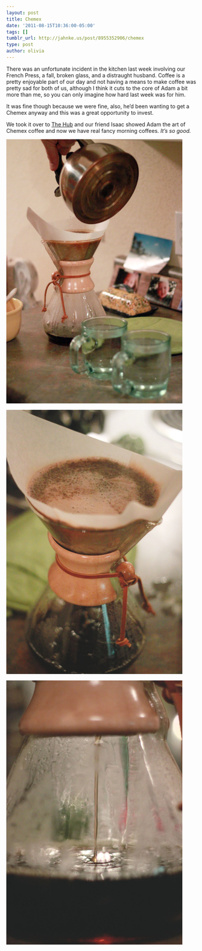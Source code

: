 ```yaml
---
layout: post
title: Chemex
date: '2011-08-15T10:36:00-05:00'
tags: []
tumblr_url: http://jahnke.us/post/8955352906/chemex
type: post
author: olivia
---
```


There was an unfortunate incident in the kitchen last week involving our French Press, a fall, broken glass, and a distraught husband. Coffee is a pretty enjoyable part of our day and not having a means to make coffee was pretty sad for both of us, although I think it cuts to the core of Adam a bit more than me, so you can only imagine how hard last week was for him. 

It was fine though because we were fine, also, he’d been wanting to get a Chemex anyway and this was a great opportunity to invest. 

We took it over to [The Hub](http://www.insidethehub.com/) and our friend Isaac showed Adam the art of Chemex coffee and now we have real fancy morning coffees. *It’s so good.* 

![](/media/tumblr_lpza1ujFcO1qfd5w2.jpg)

![](/media/tumblr_lpza2t0N621qfd5w2.jpg)

![](/media/tumblr_lpza3xZO5A1qfd5w2.jpg)
